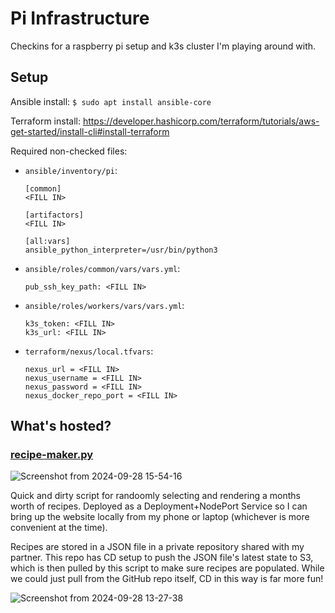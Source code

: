 # Pi Infrastructure
Checkins for a raspberry pi setup and k3s cluster I'm playing around with.

## Setup
Ansible install:
`$ sudo apt install ansible-core`

Terraform install:
https://developer.hashicorp.com/terraform/tutorials/aws-get-started/install-cli#install-terraform

Required non-checked files:
* `ansible/inventory/pi`:
    ```
    [common]
    <FILL IN>

    [artifactors]
    <FILL IN>

    [all:vars]
    ansible_python_interpreter=/usr/bin/python3

    ```
* `ansible/roles/common/vars/vars.yml`:
    ```
    pub_ssh_key_path: <FILL IN>
    ```
* `ansible/roles/workers/vars/vars.yml`:
    ```
    k3s_token: <FILL IN>
    k3s_url: <FILL IN>
    ```
* `terraform/nexus/local.tfvars`:
    ```
    nexus_url = <FILL IN>
    nexus_username = <FILL IN>
    nexus_password = <FILL IN>
    nexus_docker_repo_port = <FILL IN>
    ```

## What's hosted?

### [recipe-maker.py](https://github.com/andrewpollack/pi-infrastructure/tree/main/containers/meals)

![Screenshot from 2024-09-28 15-54-16](https://github.com/user-attachments/assets/92b2241f-ee41-4184-aa17-0ba6494cf091)

Quick and dirty script for randoomly selecting and rendering a months worth of recipes.
Deployed as a Deployment+NodePort Service so I can bring up the website locally from my
phone or laptop (whichever is more convenient at the time).

Recipes are stored in a JSON file in a private repository shared with my partner.
This repo has CD setup to push the JSON file's latest state to S3, which is then pulled
by this script to make sure recipes are populated. While we could just pull from the GitHub
repo itself, CD in this way is far more fun!

![Screenshot from 2024-09-28 13-27-38](https://github.com/user-attachments/assets/4b9abc7b-37e7-4730-8e1a-121b2c9d3536)
